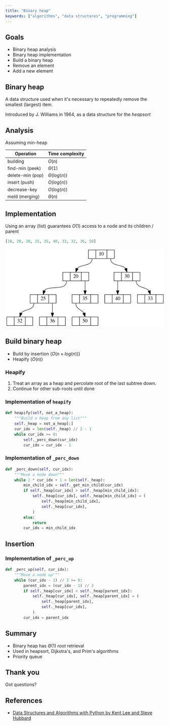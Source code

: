 ```yaml
---
title: "Binary heap"
keywords: ["algorithms", "data structures", "programming"]
---
```


## Goals

* Binary heap analysis
* Binary heap implementation
* Build a binary heap
* Remove an element
* Add a new element

## Binary heap

A data structure used when it's necessary to repeatedly remove the smallest (largest) item.

Introduced by J. Williams in 1964, as a data structure for the *heapsort*

## Analysis

Assuming min-heap

| Operation | Time complexity |
|---|----|
| building | $O(n)$ |
| find-min (peek) | $\Theta(1)$ |
| delete-min (pop) | $\Theta(log(n))$ |
| insert (push) | $O(log(n))$ |
| decrease-key | $O(log(n))$ |
| meld (merging) | $\Theta(n)$ |

## Implementation

Using an array (list) guarantees $O(1)$ access to a node and its children / parent

```python
[10, 20, 30, 25, 35, 40, 33, 32, 36, 50]
```

![Binary heap](images/binaryheap.png)

## Build binary heap

* Build by insertion ($O(n\times log(n))$)
* Heapify ($O(n)$)

### Heapify

1. Treat an array as a heap and percolate root of the last subtree down.
2. Continue for other sub-roots until done

### Implementation of `heapify`

```python
def heapify(self, not_a_heap):
    """Build a heap from any list"""
    self._heap = not_a_heap[:]
    cur_idx = len(self._heap) // 2 - 1
    while cur_idx >= 0:
        self._perc_down(cur_idx)
        cur_idx = cur_idx - 1
```

### Implementation of `_perc_down`

```python
def _perc_down(self, cur_idx):
    """Move a node down"""
    while 2 * cur_idx + 1 < len(self._heap):
        min_child_idx = self._get_min_child(cur_idx)
        if self._heap[cur_idx] > self._heap[min_child_idx]:
            self._heap[cur_idx], self._heap[min_child_idx] = (
                self._heap[min_child_idx],
                self._heap[cur_idx],
            )
        else:
            return
        cur_idx = min_child_idx
```

## Insertion

### Implementation of `_perc_up`

```python
def _perc_up(self, cur_idx):
    """Move a node up"""
    while (cur_idx - 1) // 2 >= 0:
        parent_idx = (cur_idx - 1) // 2
        if self._heap[cur_idx] < self._heap[parent_idx]:
            self._heap[cur_idx], self._heap[parent_idx] = (
                self._heap[parent_idx],
                self._heap[cur_idx],
            )
        cur_idx = parent_idx
```

## Summary

* Binary heap has $\Theta(1)$ *root* retrieval
* Used in heapsort, Dijkstra's, and Prim's algorithms
* Priority queue

## Thank you

Got questions?

## References

* [Data Structures and Algorithms with Python by Kent Lee and Steve Hubbard](https://dl.acm.org/citation.cfm?id=2732680)
